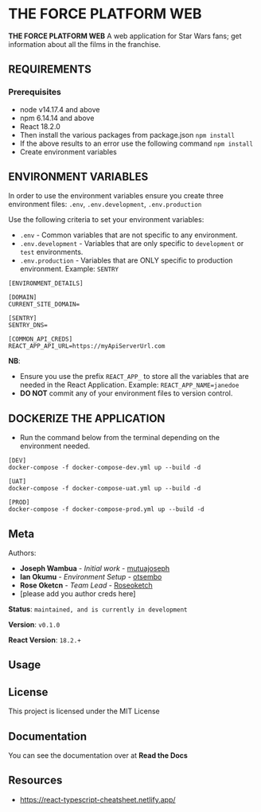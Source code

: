 # THE FORCE PLATFORM WEB

**THE FORCE PLATFORM WEB** A web application for Star Wars fans; get information about all the films in the franchise.

## REQUIREMENTS
### Prerequisites
* node v14.17.4 and above
* npm 6.14.14 and above
* React 18.2.0
* Then install the various packages from package.json `npm install`
* If the above results to an error use the following command `npm install`
* Create environment variables

## ENVIRONMENT VARIABLES

In order to use the environment variables ensure you create three environment files: `.env`, `.env.development`, `.env.production`

Use the following criteria to set your environment variables:

- `.env` - Common variables that are not specific to any environment.
- `.env.development` - Variables that are only specific to `development` or `test` environments.
- `.env.production` -  Variables that are ONLY specific to production environment. Example: `SENTRY`

```
[ENVIRONMENT_DETAILS]

[DOMAIN]
CURRENT_SITE_DOMAIN=

[SENTRY]
SENTRY_DNS=

[COMMON_API_CREDS]
REACT_APP_API_URL=https://myApiServerUrl.com
```

**NB**:
- Ensure you use the prefix `REACT_APP_` to store all the variables that are needed in the React Application. Example: `REACT_APP_NAME=janedoe`
- **DO NOT** commit any of your environment files to version control.

## DOCKERIZE THE APPLICATION
* Run the command below from the terminal depending on the environment needed.
```
[DEV]
docker-compose -f docker-compose-dev.yml up --build -d

[UAT]
docker-compose -f docker-compose-uat.yml up --build -d

[PROD]
docker-compose -f docker-compose-prod.yml up --build -d

```

Meta
----
Authors:
   * **Joseph Wambua** - *Initial work* - [mutuajoseph](https://github.com/mutuajoseph)
   * **Ian Okumu** - *Environment Setup* - [otsembo](https://github.com/otsembo)
   * **Rose Oketcn** - *Team Lead* - [Roseoketch](https://github.com/Roseoketch)
   * [please add you author creds here]

**Status**: `maintained, and is currently in development`

**Version**: `v0.1.0`

**React Version**: `18.2.+`


Usage
-----


## License
This project is licensed under the MIT License

Documentation
-------------
You can see the documentation over at **Read the Docs**

Resources
-------------

* https://react-typescript-cheatsheet.netlify.app/
